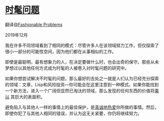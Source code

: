 # [时髦问题](./Fashionable%20Problems.md)

翻译自[Fashionable Problems](http://paulgraham.com/fp.html)

2019年12月

我在许多不同领域看到了相同的模式：尽管许多人在该领域努力工作，但仅探索了很小一部分的可能性空间，因为他们都在从事相似的工作。

即使是最聪明，最有想象力的人，在决定要做什么时，也会出奇的保守。那些从未梦想过以其他任何方式成为时髦的人被卷入对时髦问题的研究中。

如果你想尝试解决不时髦的问题，那么最好的去处之一就是人们认为已经充分探索的领域：文章，Lisp和风险投资—你可能会在这里注意到一种模式。如果你能找到一个新方法，进入一个广阔但显然已淘汰的领域，那么发现的任何东西的价值将[乘以](http://paulgraham.com/sun.html) 其巨大的表面积。

避免陷入与其他人一样的事情上的最佳保护，是[真诚地热爱](http://paulgraham.com/genius.html)你所做的事情。然后，即使你犯了与其他人相同的错误，并认为这无关紧要，你仍将继续努力。
